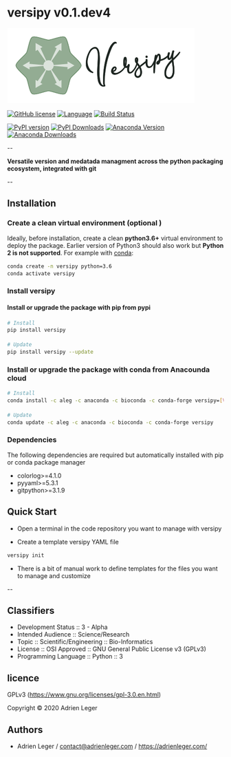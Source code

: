 # versipy v0.1.dev4

![versipy](pictures/versipy.png)

[![GitHub license](https://img.shields.io/github/license/a-slide/versipy.svg)](https://github.com/a-slide/versipy/blob/master/LICENSE)
[![Language](https://img.shields.io/badge/Language-Python3.6+-yellow.svg)](https://www.python.org/)
[![Build Status](https://travis-ci.com/a-slide/versipy.svg?branch=master)](https://travis-ci.com/a-slide/versipy)

[![PyPI version](https://badge.fury.io/py/versipy.svg)](https://badge.fury.io/py/versipy)
[![PyPI Downloads](https://pepy.tech/badge/versipy)](https://pepy.tech/project/versipy)
[![Anaconda Version](https://anaconda.org/aleg/versipy/badges/version.svg)](https://anaconda.org/aleg/versipy)
[![Anaconda Downloads](https://anaconda.org/aleg/versipy/badges/downloads.svg)](https://anaconda.org/aleg/versipy)

--

**Versatile version and medatada managment across the python packaging ecosystem, integrated with git**

--

## Installation


### Create a clean virtual environment (optional )

Ideally, before installation, create a clean **python3.6+** virtual environment to deploy the package.
Earlier version of Python3 should also work but **Python 2 is not supported**.
For example with [conda](https://conda.io/projects/conda/en/latest/user-guide/install/index.html):

```bash
conda create -n versipy python=3.6
conda activate versipy
```

### Install versipy

#### Install or upgrade the package with pip from pypi

```bash
# Install
pip install versipy

# Update
pip install versipy --update
```

### Install or upgrade the package with conda from Anacounda cloud

```bash
# Install
conda install -c aleg -c anaconda -c bioconda -c conda-forge versipy=[VERSION]

# Update
conda update -c aleg -c anaconda -c bioconda -c conda-forge versipy
```

### Dependencies

The following dependencies are required but automatically installed with pip or conda package manager

- colorlog>=4.1.0
- pyyaml>=5.3.1
- gitpython>=3.1.9

## Quick Start

* Open a terminal in the code repository you want to manage with versipy

* Create a template versipy YAML file
```bash
versipy init
```

* There is a bit of manual work to define templates for the files you want to manage and customize 

--

## Classifiers

* Development Status :: 3 - Alpha
* Intended Audience :: Science/Research
* Topic :: Scientific/Engineering :: Bio-Informatics
* License :: OSI Approved :: GNU General Public License v3 (GPLv3)
* Programming Language :: Python :: 3

## licence

GPLv3 (https://www.gnu.org/licenses/gpl-3.0.en.html)

Copyright © 2020 Adrien Leger

## Authors

* Adrien Leger / contact@adrienleger.com / https://adrienleger.com/
